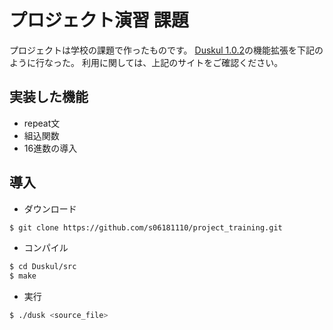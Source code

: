 # プロジェクト演習 課題

プロジェクトは学校の課題で作ったものです。
[Duskul 1.0.2](http://www.cc.kyoto-su.ac.jp/~ogihara/Duskul/)の機能拡張を下記のように行なった。
利用に関しては、上記のサイトをご確認ください。

## 実装した機能
* repeat文
* 組込関数
* 16進数の導入

## 導入
* ダウンロード
```bash
$ git clone https://github.com/s06181110/project_training.git
```
* コンパイル
``` bash
$ cd Duskul/src
$ make
```
* 実行
```bash
$ ./dusk <source_file>
```
